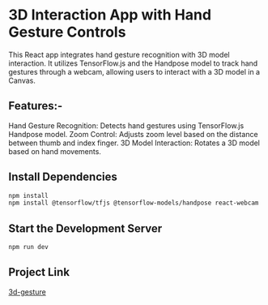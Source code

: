 # 3D Interaction App with Hand Gesture Controls
This React app integrates hand gesture recognition with 3D model interaction. It utilizes TensorFlow.js and the Handpose model to track hand gestures through a webcam, allowing users to interact with a 3D model in a Canvas.

## Features:-
 Hand Gesture Recognition: Detects hand gestures using TensorFlow.js Handpose model.
 Zoom Control: Adjusts zoom level based on the distance between thumb and index finger.
 3D Model Interaction: Rotates a 3D model based on hand movements.


## Install Dependencies
```bash
npm install 
npm install @tensorflow/tfjs @tensorflow-models/handpose react-webcam
```

## Start the Development Server
```bash
npm run dev
```
## Project Link
[3d-gesture](https://3d-gesture.vercel.app/)
